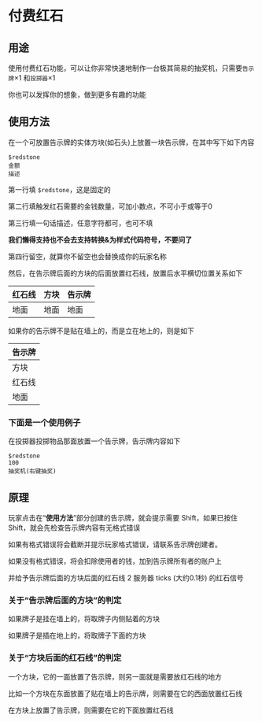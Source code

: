 # 付费红石

## 用途

使用付费红石功能，可以让你非常快速地制作一台极其简易的抽奖机，只需要`告示牌`×1 和`投掷器`×1

你也可以发挥你的想象，做到更多有趣的功能

## 使用方法

在一个可放置告示牌的实体方块(如石头)上放置一块告示牌，在其中写下如下内容

```
$redstone
金额
描述

```

第一行填 `$redstone`，这是固定的

第二行填触发红石需要的金钱数量，可加小数点，不可小于或等于0

第三行填一句话描述，任意字符都可，也可不填

**我们懒得支持也不会去支持转换&为样式代码符号，不要问了**

第四行留空，就算你不留空也会替换成你的玩家名称



然后，在告示牌后面的方块的后面放置红石线，放置后水平横切位置关系如下

| 红石线 | 方块 | 告示牌 |
| ------ | ---- | ------ |
| 地面   | 地面 | 地面   |

如果你的告示牌不是贴在墙上的，而是立在地上的，则是如下

| 告示牌 |
| ------ |
| 方块 |
| 红石线 |
| 地面 |



### 下面是一个使用例子

在投掷器投掷物品那面放置一个告示牌，告示牌内容如下

```
$redstone
100
抽奖机(右键抽奖)

```

## 原理

玩家点击在“**使用方法**”部分创建的告示牌，就会提示需要 Shift，如果已按住 Shift，就会先检查告示牌内容有无格式错误

如果有格式错误将会截断并提示玩家格式错误，请联系告示牌创建者。

如果没有格式错误，将会扣除使用者的钱，加到告示牌所有者的账户上

并给予告示牌后面的方块后面的红石线 2 服务器 ticks (大约0.1秒) 的红石信号

### 关于“告示牌后面的方块”的判定

如果牌子是挂在墙上的，将取牌子内侧贴着的方块

如果牌子是插在地上的，将取牌子下面的方块

### 关于“方块后面的红石线”的判定

一个方块，它的一面放置了告示牌，则另一面就是需要放红石线的地方

比如一个方块在东面放置了贴在墙上的告示牌，则需要在它的西面放置红石线

在方块上放置了告示牌，则需要在它的下面放置红石线
